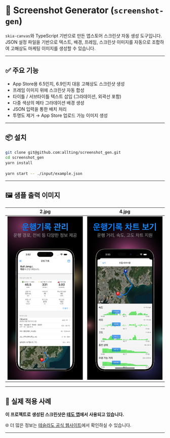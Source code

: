 # 📸 Screenshot Generator (`screenshot-gen`)

`skia-canvas`와 TypeScript 기반으로 만든 앱스토어 스크린샷 자동 생성 도구입니다.  
JSON 설정 파일을 기반으로 텍스트, 배경, 프레임, 스크린샷 이미지를 자동으로 조합하여 고해상도 마케팅 이미지를 생성할 수 있습니다.

---

## ✅ 주요 기능

- App Store용 6.5인치, 6.9인치 대응 고해상도 스크린샷 생성
- 프레임 이미지 위에 스크린샷 자동 합성
- 타이틀 / 서브타이틀 텍스트 삽입 (그라데이션, 외곽선 포함)
- 다중 색상의 메타 그라데이션 배경 생성
- JSON 입력을 통한 배치 처리
- 투명도 제거 → App Store 업로드 가능 이미지 생성

---

## 📦 설치

```bash
git clone git@github.com:allting/screenshot_gen.git
cd screenshot_gen
yarn install

yarn start -- ./input/example.json
```

---

## 🖼️ 샘플 출력 이미지

| 2.jpg | 4.jpg |
|:-----:|:-----:|
| ![1](./output/2.jpg) | ![2](./output/4.jpg) |

---

## 📱 실제 적용 사례

**이 프로젝트로 생성된 스크린샷은 [테도 앱](https://apps.apple.com/kr/app/테도/id6472631004)에서 사용되고 있습니다.**

🌐 더 많은 정보는 [테슬라도 공식 웹사이트](https://teslado.com)에서 확인하실 수 있습니다.

---
